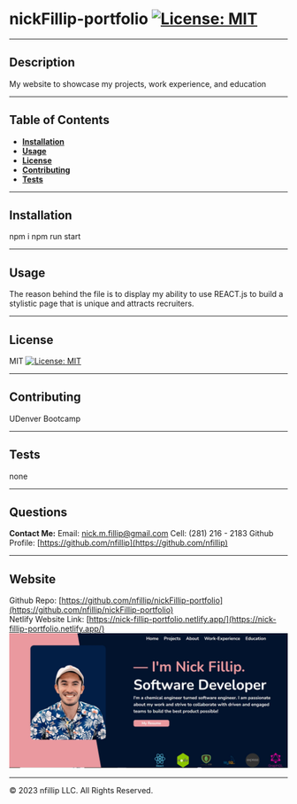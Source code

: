 
# nickFillip-portfolio [![License: MIT](https://img.shields.io/badge/License-MIT-yellow.svg)](https://opensource.org/licenses/MIT)

---
## Description
    
My website to showcase my projects, work experience, and education

---    
## Table of Contents

+ **[Installation](#installation)**
+ **[Usage](#usage)**
+ **[License](#license)**
+ **[Contributing](#contributing)**
+ **[Tests](#tests)**

---  
## Installation
    
npm i
npm run start

---    
## Usage
    
The reason behind the file is to display my ability to use REACT.js to build a stylistic page that is unique and attracts recruiters. 

---    
## License
    
MIT
[![License: MIT](https://img.shields.io/badge/License-MIT-yellow.svg)](https://opensource.org/licenses/MIT)

---
## Contributing
    
UDenver Bootcamp

---
## Tests

none

---
## Questions

**Contact Me:**
Email: [nick.m.fillip@gmail.com](nick.m.fillip@gmail.com)
Cell: (281) 216 - 2183
Github Profile: [https://github.com/nfillip](https://github.com/nfillip)


---

    

## Website
Github Repo: [https://github.com/nfillip/nickFillip-portfolio](https://github.com/nfillip/nickFillip-portfolio)<br>
Netlify Website Link: [https://nick-fillip-portfolio.netlify.app/](https://nick-fillip-portfolio.netlify.app/)
![Screenshot of VideoWalkthrough](./src/assets/images/projectsImages/portfolio.jpg)


---
© 2023 nfillip LLC. All Rights Reserved.